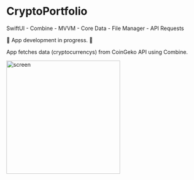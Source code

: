 # CryptoPortfolio
SwiftUI - Combine - MVVM - Core Data - File Manager - API Requests

👷‍ App development in progress. 👷‍
 
App fetches data (cryptocurrencys) from CoinGeko API using Combine.


<img width="296" alt="screen" src="https://user-images.githubusercontent.com/107407005/224174363-355eb2c4-9b74-4c6d-8ffc-43a89a01cd6c.png">
